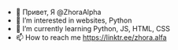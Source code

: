 - 👋 Привет, Я @ZhoraAlpha
- 👀 I’m interested in websites, Python
- 🌱 I’m currently learning Python, JS, HTML, CSS
- 📫 How to reach me https://linktr.ee/zhora.alfa

<!---
ZhoraAlpha/ZhoraAlpha is a ✨ special ✨ repository because its `README.md` (this file) appears on your GitHub profile.
You can click the Preview link to take a look at your changes.
--->
